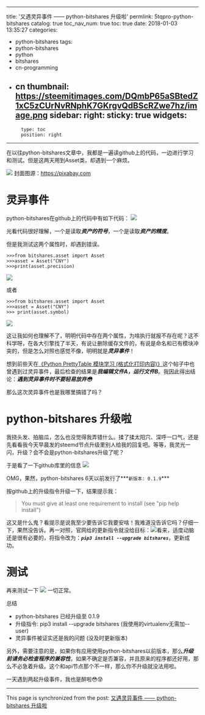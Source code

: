
---
title: '又遇灵异事件 —— python-bitshares 升级啦'
permlink: 5tqpro-python-bitshares
catalog: true
toc_nav_num: true
toc: true
date: 2018-01-03 13:35:27
categories:
- python-bitshares
tags:
- python-bitshares
- python
- bitshares
- cn-programming
- cn
thumbnail: https://steemitimages.com/DQmbP65aSBtedZ1xC5zCUrNvRNphK7GKrgvQdBScRZwe7hz/image.png
sidebar:
    right:
        sticky: true
widgets:
    -
        type: toc
        position: right
---


在以往python-bitshares文章中，我都是一遍读github上的代码，一边进行学习和测试。但是这两天用到Asset类，却遇到一个麻烦。

![](https://steemitimages.com/DQmbP65aSBtedZ1xC5zCUrNvRNphK7GKrgvQdBScRZwe7hz/image.png)
封面图源：https://pixabay.com

# 灵异事件

python-bitshares在github上的代码中有如下代码：
![](https://steemitimages.com/DQmWzjEi959mpq3p7NEXXaQ89uDcoktvK2LcuuwNULPENPH/image.png)

光看代码很好理解，一个是读取***资产的符号***，一个是读取***资产的精度***。

但是我测试这两个属性时，却遇到错误。
```
>>>from bitshares.asset import Asset
>>>asset = Asset("CNY")
>>>print(asset.precision)
```

![](https://steemitimages.com/DQmTaFY3oTggJtFaLUwP2r2YAUL9coMhKpbxWEDEGdjzC14/image.png)

或者
```
>>>from bitshares.asset import Asset
>>>asset = Asset("CNY")
>>> print(asset.symbol)
```
![](https://steemitimages.com/DQmerqDw3BXZNX1iC5evpej9WAfaXszoe1Ez5wamycn3xLv/image.png)

这让我如何也理解不了，明明代码中存在两个属性，为啥执行就报不存在呢？这不科学呀，在各大引擎找了半天，有说让删除缓存文件的，有说是命名和已有模块冲突的，但是怎么对照也感觉不像，明明就是***灵异事件***！

想到前些天在[《Python PrettyTable 模块学习 (格式化打印内容)》](https://steemit.com/python/@oflyhigh/python-prettytable)这个帖子中也曾遇到过灵异事件，最后检查的结果是***我编辑文件A，运行文件B***。我因此得出结论：***遇到灵异事件时不要轻易放弃😳***

那么这次灵异事件也是我哪里搞错了吗？

# python-bitshares 升级啦

我挠头发、拍脑瓜，怎么也没觉得我弄错什么。揉了揉太阳穴、深呼一口气，还是先看看我今天早晨发的steemd节点升级里别人给我的回复吧。等等，我灵光一闪，升级？会不会是python-bitshares升级了呢？

于是看了一下github库里的信息
![](https://steemitimages.com/DQmWUmxTh5tpKiMZWqEBCeb8x9wRjCDjQDwTTedbD9wwa34/image.png)

OMG，果然，python-bitshares 6天以前发行了***`新版本: 0.1.9`***

按github上的升级指令升级一下，结果提示我：
>You must give at least one requirement to install (see "pip help install")

这又是什么鬼？看提示是说我至少要告诉它我要安啥！我难道没告诉它吗？仔细一下，果然没告诉。再一对照，官网给的更新指令就没给目标：![](https://steemitimages.com/DQmdAb3DA73PRJwZS5ortekTyUZ5Qee39P6JXE3CSnBVSot/image.png)看来，适度动脑还是很有必要的，将指令改为：***`pip3 install --upgrade bitshares`***，更新成功。

# 测试

再来测试一下
![](https://steemitimages.com/DQmYGwVxbiPY98mFPDe7ZKNDbHnpRAvRryXGxDMp6yN3RDZ/image.png)
一切正常。

总结

* python-bitshares 已经升级至 0.1.9
* 升级指令: pip3 install --upgrade bitshares (我使用的virtualenv无需加--user)
* 灵异事件被证实还是我的问题 (没及时更新版本)

另外，需要注意的是，如果你有应用使用python-bitshares以前版本，那么***升级前请务必检查程序的兼容性***，如果不确定是否兼容，并且原来的程序都还好用，那么不必急着升级。这个和api节点那个不一样，那么你不升级就没法用啦。

一天遇到两起升级事件，我也是醉啦😳😰

- - -

This page is synchronized from the post: [又遇灵异事件 —— python-bitshares 升级啦](https://steemit.com/@oflyhigh/5tqpro-python-bitshares)
